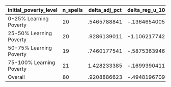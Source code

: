 initial_poverty_level|n_spells|delta_adj_pct|delta_reg_u_10|delta_reg_u_20|delta_reg_u_30|delta_reg_u_40|delta_reg_u_50|delta_reg_u_60|delta_reg_u_70|delta_reg_u_80|delta_reg_u_90
---|---|---|---|---|---|---|---|---|---|---|---
0-25% Learning Poverty|20|.5465788841|-.1364654005|.0109704137|.0915019959|.206557557|.4386979938|.6443479061|.7828226089|1.127651453|1.528926611
25-50% Learning Poverty|20|.9286139011|-1.106217742|-.2863909602|-.0214366931|.2884851694|.9896727204|1.274717569|1.809119701|2.271053791|3.268629551
50-75% Learning Poverty|19|.7460177541|-.5875363946|-.0854110718|.496730268|.5525708795|.6970688701|.9023186564|1.047798157|1.788669586|2.141991138
75-100% Learning Poverty|21|1.428233385|-.1699390411|-.0193285253|.1339449137|.7571762204|1.319777369|1.657662988|2.167203665|2.687920809|3.082644701
Overall|80|.9208886623|-.4948196709|-.0942140073|.1706503034|.4537550211|.8690881133|1.129203558|1.465728641|1.980064511|2.517306089
